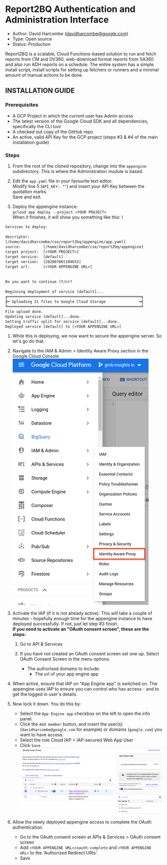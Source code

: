 # Report2BQ Authentication and Administration Interface

* Author: David Harcombe (davidharcombe@google.com)
* Type: Open source
* Status: Production

Report2BQ is a scalable, Cloud Functions-based solution to run and fetch
reports from CM and DV360, web-download format reports from SA360 and also
run ADH reports on a schedule.
The entire system has a simple install script, install scripts for setting
up fetchers or runners and a minimal amount of manual actions to be done.

## INSTALLATION GUIDE

### Prerequisites

* A GCP Project in which the current user has Admin access
* The latest version of the Google Cloud SDK and all dependencies, specifically
  the CLI tool
* A checked out copy of the GitHub repo
* An active, valid API Key for the GCP project (steps #3 & #4 of the main installation guide)

### Steps

1. From the root of the cloned repository, change into the `appengine` subdirectory. 
This is where the Administration module is based.

1. Edit the `app.yaml` file in your favourite text editor.  
Modify line 5 (`API_KEY: ""`) and insert your API Key between the quotation marks.  
Save and exit.

1. Deploy the appengine instance:  
`gcloud app deploy --project <YOUR PROJECT>`  
When it finishes, it will show you something like this: \
```
Services to deploy:

descriptor:      [/home/davidharcombe/cse/report2bq/appengine/app.yaml]
source:          [/home/davidharcombe/cse/report2bq/appengine]
target project:  [<YOUR PROJECT>]
target service:  [default]
target version:  [20200706t104653]
target url:      [<YOUR APPENGINE URL>]


Do you want to continue (Y/n)?  

Beginning deployment of service [default]...
╔════════════════════════════════════════════════════════════╗
╠═ Uploading 21 files to Google Cloud Storage               ═╣
╚════════════════════════════════════════════════════════════╝
File upload done.
Updating service [default]...done.                                                                                                                                                                                
Setting traffic split for service [default]...done.                                                                                                                                                               
Deployed service [default] to [<YOUR APPENGINE URL>]
```

1. While this is deploying, we now want to secure the appengine server. So let's go do that.

1. Navigate to the IAM & Admin > Identity Aware Proxy section in the Google Cloud Console  
![](screenshots/1_IAP-enable.png)

1. Activate the IAP (if it is not already active). This will take a couple of minutes - hopefully enough time for the appengine instance to have deployed successfully. If not, just let step #3 finish.  
**If you need to activate an "OAuth consent screen", these are the steps:**
   
   1. Go to API & Services

   1. If you have not created an OAuth consent screen set one up. Select OAuth Consent Screen in the menu options. 
       * The authorised domains to include:  
         * The url of your app engine app
    

2. When active, ensure that IAP on "App Engine app" is switched on. The appengine uses IAP to ensure you can control who has access - and to get the logged in user's details.
 
3. Now lock it down. You do this by:

    - Select the `App Engine app` checkbox on the left to open the info panel.
    - Click the `Add member` button, and insert the user(s) (`davidharcombe@google.com` for example) or domains (`google.com`) you want to have access.
    - Select the role Cloud IAP > IAP-secured Web App User
    - Click `Save`  
    ![](screenshots/2_IAP-configure.png)

4. Allow the newly deployed appengine access to complete the OAuth authentication.
   - Go to the OAuth consent screen at APIs & Services > OAuth consent screen
   - Add `<YOUR APPENGINE URL>/oauth-complete` and `<YOUR APPENGINE URL>` to the 'Authorized Redirect URIs'.
   - Save

